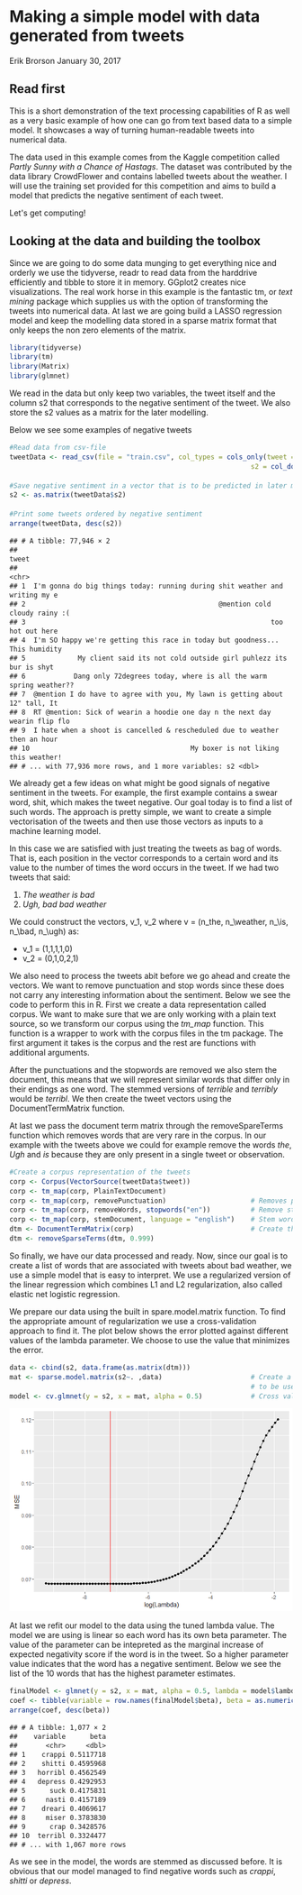 Making a simple model with data generated from tweets
================
Erik Brorson
January 30, 2017

Read first
----------

This is a short demonstration of the text processing capabilities of R as well as a very basic example of how one can go from text based data to a simple model. It showcases a way of turning human-readable tweets into numerical data.

The data used in this example comes from the Kaggle competition called *Partly Sunny with a Chance of Hastags*. The dataset was contributed by the data library CrowdFlower and contains labelled tweets about the weather. I will use the training set provided for this competition and aims to build a model that predicts the negative sentiment of each tweet.

Let's get computing!

Looking at the data and building the toolbox
--------------------------------------------

Since we are going to do some data munging to get everything nice and orderly we use the tidyverse, readr to read data from the harddrive efficiently and tibble to store it in memory. GGplot2 creates nice visualizations. The real work horse in this example is the fantastic tm, or *text mining* package which supplies us with the option of transforming the tweets into numerical data. At last we are going build a LASSO regression model and keep the modelling data stored in a sparse matrix format that only keeps the non zero elements of the matrix.

``` r
library(tidyverse)
library(tm)
library(Matrix)
library(glmnet)
```

We read in the data but only keep two variables, the tweet itself and the column s2 that corresponds to the negative sentiment of the tweet. We also store the s2 values as a matrix for the later modelling.

Below we see some examples of negative tweets

``` r
#Read data from csv-file
tweetData <- read_csv(file = "train.csv", col_types = cols_only(tweet = col_character(),
                                                            s2 = col_double()))

#Save negative sentiment in a vector that is to be predicted in later modelling
s2 <- as.matrix(tweetData$s2)

#Print some tweets ordered by negative sentiment
arrange(tweetData, desc(s2))
```

    ## # A tibble: 77,946 × 2
    ##                                                                          tweet
    ##                                                                          <chr>
    ## 1  I'm gonna do big things today: running during shit weather and writing my e
    ## 2                                                @mention cold cloudy rainy :(
    ## 3                                                             too hot out here
    ## 4  I'm SO happy we're getting this race in today but goodness... This humidity
    ## 5             My client said its not cold outside girl puhlezz its bur is shyt
    ## 6            Dang only 72degrees today, where is all the warm spring weather??
    ## 7  @mention I do have to agree with you, My lawn is getting about 12" tall, It
    ## 8  RT @mention: Sick of wearin a hoodie one day n the next day wearin flip flo
    ## 9  I hate when a shoot is cancelled & rescheduled due to weather then an hour 
    ## 10                                        My boxer is not liking this weather!
    ## # ... with 77,936 more rows, and 1 more variables: s2 <dbl>

We already get a few ideas on what might be good signals of negative sentiment in the tweets. For example, the first example contains a swear word, shit, which makes the tweet negative. Our goal today is to find a list of such words. The approach is pretty simple, we want to create a simple vectorisation of the tweets and then use those vectors as inputs to a machine learning model.

In this case we are satisfied with just treating the tweets as bag of words. That is, each position in the vector corresponds to a certain word and its value to the number of times the word occurs in the tweet. If we had two tweets that said:

1. *The weather is bad*
2. *Ugh, bad bad weather*

We could construct the vectors, v_1, v_2 where v = (n_the, n_\weather, n_\is, n_\bad, n_\ugh) as:

- v_1 = (1,1,1,1,0) 
- v_2 = (0,1,0,2,1)

We also need to process the tweets abit before we go ahead and create the vectors. We want to remove punctuation and stop words since these does not carry any interesting information about the sentiment. Below we see the code to perform this in R. First we create a data representation called corpus. We want to make sure that we are only working with a plain text source, so we transform our corpus using the *tm_map* function. This function is a wrapper to work with the corpus files in the tm package. The first argument it takes is the corpus and the rest are functions with additional arguments. 

After the punctuations and the stopwords are removed we also stem the document, this means that we will represent similar words that differ only in their endings as one word. The stemmed versions of *terrible* and *terribly* would be *terribl*. We then create the tweet vectors using the DocumentTermMatrix function. 

At last we pass the document term matrix through the removeSpareTerms function which removes words that are very rare in the corpus. In our example with the tweets above we could for example remove the words *the*, *Ugh* and *is* because they are only present in a single tweet or observation.

``` r
#Create a corpus representation of the tweets
corp <- Corpus(VectorSource(tweetData$tweet))
corp <- tm_map(corp, PlainTextDocument) 
corp <- tm_map(corp, removePunctuation)                     # Removes punctiation
corp <- tm_map(corp, removeWords, stopwords("en"))          # Remove stopwords
corp <- tm_map(corp, stemDocument, language = "english")    # Stem words in the tweets
dtm <- DocumentTermMatrix(corp)                             # Create the matrix and remove unuseful terms
dtm <- removeSparseTerms(dtm, 0.999)
```
So finally, we have our data processed and ready. Now, since our goal is to create a list of words that are associated with tweets about bad weather, we use a simple model that is easy to interpret. We use a regularized version of the linear regression which combines L1 and L2 regularization, also called elastic net logistic regression. 

We prepare our data using the built in spare.model.matrix function. To find the appropriate amount of regularization we use a cross-validation approach to find it. The plot below shows the error plotted against different values of the lambda parameter. We choose to use the value that minimizes the error.

``` r
data <- cbind(s2, data.frame(as.matrix(dtm))) 
mat <- sparse.model.matrix(s2~. ,data)                      # Create a sparse model matrix 
                                                            # to be used as input in the model
model <- cv.glmnet(y = s2, x = mat, alpha = 0.5)            # Cross validate the elastic net to tune lambda
```

![](kaggleExample_files/figure-markdown_github/unnamed-chunk-5-1.png)

At last we refit our model to the data using the tuned lambda value. The model we are using is linear so each word has its own beta parameter. The value of the parameter can be intepreted as the marginal increase of expected negativity score if the word is in the tweet. So a higher parameter value indicates that the word has a negative sentiment. Below we see the list of the 10 words that has the highest parameter estimates.

``` r
finalModel <- glmnet(y = s2, x = mat, alpha = 0.5, lambda = model$lambda.min)
coef <- tibble(variable = row.names(finalModel$beta), beta = as.numeric(finalModel$beta))
arrange(coef, desc(beta))
```

    ## # A tibble: 1,077 × 2
    ##    variable      beta
    ##       <chr>     <dbl>
    ## 1    crappi 0.5117718
    ## 2    shitti 0.4595968
    ## 3   horribl 0.4562549
    ## 4   depress 0.4292953
    ## 5      suck 0.4175831
    ## 6     nasti 0.4157189
    ## 7    dreari 0.4069617
    ## 8     miser 0.3783830
    ## 9      crap 0.3428576
    ## 10  terribl 0.3324477
    ## # ... with 1,067 more rows

As we see in the model, the words are stemmed as discussed before. It is obvious that our model managed to find negative words such as *crappi*, *shitti* or *depress*.
